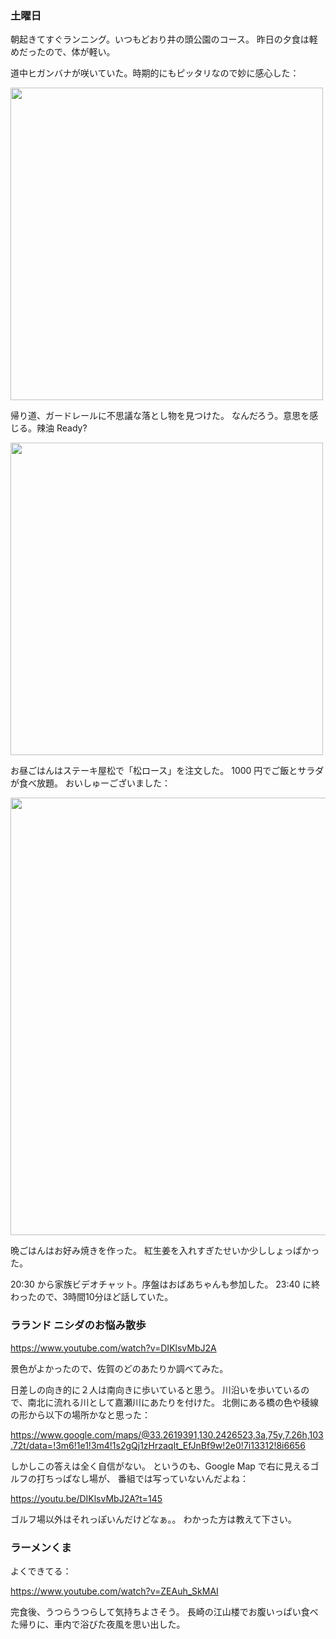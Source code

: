 ### 土曜日

朝起きてすぐランニング。いつもどおり井の頭公園のコース。
昨日の夕食は軽めだったので、体が軽い。

道中ヒガンバナが咲いていた。時期的にもピッタリなので妙に感心した：

<img src="https://i.imgur.com/IDZu3XW.jpg" width="500">

帰り道、ガードレールに不思議な落とし物を見つけた。
なんだろう。意思を感じる。辣油 Ready?

<img src="https://i.imgur.com/f6580P7.jpg" width="500">

お昼ごはんはステーキ屋松で「松ロース」を注文した。
1000 円でご飯とサラダが食べ放題。
おいしゅーございました：

<img src="https://i.imgur.com/gpiES7w.jpg" width="700">

晩ごはんはお好み焼きを作った。
紅生姜を入れすぎたせいか少ししょっぱかった。

20:30 から家族ビデオチャット。序盤はおばあちゃんも参加した。
23:40 に終わったので、3時間10分ほど話していた。

### ラランド ニシダのお悩み散歩

https://www.youtube.com/watch?v=DIKlsvMbJ2A

景色がよかったので、佐賀のどのあたりか調べてみた。

日差しの向き的に２人は南向きに歩いていると思う。
川沿いを歩いているので、南北に流れる川として嘉瀬川にあたりを付けた。
北側にある橋の色や稜線の形から以下の場所かなと思った：

https://www.google.com/maps/@33.2619391,130.2426523,3a,75y,7.26h,103.72t/data=!3m6!1e1!3m4!1s2gQj1zHrzaqIt_EfJnBf9w!2e0!7i13312!8i6656

しかしこの答えは全く自信がない。
というのも、Google Map で右に見えるゴルフの打ちっぱなし場が、
番組では写っていないんだよね：

https://youtu.be/DIKlsvMbJ2A?t=145

ゴルフ場以外はそれっぽいんだけどなぁ。。
わかった方は教えて下さい。

### ラーメンくま

よくできてる：

https://www.youtube.com/watch?v=ZEAuh_SkMAI

完食後、うつらうつらして気持ちよさそう。
長崎の江山楼でお腹いっぱい食べた帰りに、車内で浴びた夜風を思い出した。